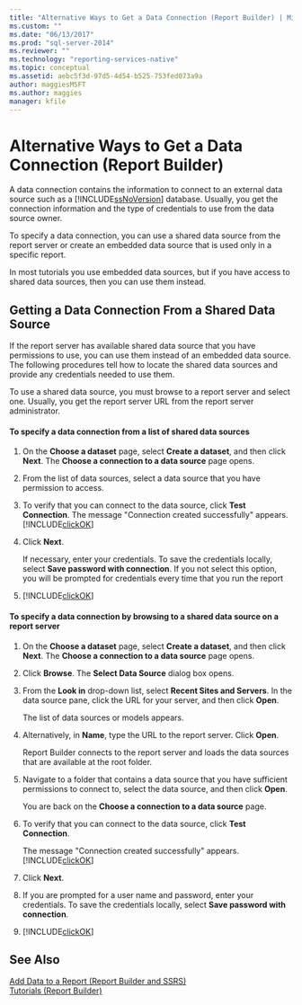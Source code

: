 ```yaml
---
title: "Alternative Ways to Get a Data Connection (Report Builder) | Microsoft Docs"
ms.custom: ""
ms.date: "06/13/2017"
ms.prod: "sql-server-2014"
ms.reviewer: ""
ms.technology: "reporting-services-native"
ms.topic: conceptual
ms.assetid: aebc5f3d-97d5-4d54-b525-753fed073a9a
author: maggiesMSFT
ms.author: maggies
manager: kfile
---
```

# Alternative Ways to Get a Data Connection (Report Builder)
  A data connection contains the information to connect to an external data source such as a [!INCLUDE[ssNoVersion](../includes/ssnoversion-md.md)] database. Usually, you get the connection information and the type of credentials to use from the data source owner.  
  
 To specify a data connection, you can use a shared data source from the report server or create an embedded data source that is used only in a specific report.  
  
 In most tutorials you use embedded data sources, but if you have access to shared data sources, then you can use them instead.  
  
## Getting a Data Connection From a Shared Data Source  
 If the report server has available shared data source that you have permissions to use, you can use them instead of an embedded data source. The following procedures tell how to locate the shared data sources and provide any credentials needed to use them.  
  
 To use a shared data source, you must browse to a report server and select one. Usually, you get the report server URL from the report server administrator.  
  
#### To specify a data connection from a list of shared data sources  
  
1.  On the **Choose a dataset** page, select **Create a dataset**, and then click **Next**. The **Choose a connection to a data source** page opens.  
  
2.  From the list of data sources, select a data source that you have permission to access.  
  
3.  To verify that you can connect to the data source, click **Test Connection**. The message "Connection created successfully" appears. [!INCLUDE[clickOK](../includes/clickok-md.md)]  
  
4.  Click **Next**.  
  
     If necessary, enter your credentials. To save the credentials locally, select **Save password with connection**. If you not select this option, you will be prompted for credentials every time that you run the report  
  
5.  [!INCLUDE[clickOK](../includes/clickok-md.md)]  
  
#### To specify a data connection by browsing to a shared data source on a report server  
  
1.  On the **Choose a dataset** page, select **Create a dataset**, and then click **Next**. The **Choose a connection to a data source** page opens.  
  
2.  Click **Browse**. The **Select Data Source** dialog box opens.  
  
3.  From the **Look in** drop-down list, select **Recent Sites and Servers**. In the data source pane, click the URL for your server, and then click **Open**.  
  
     The list of data sources or models appears.  
  
4.  Alternatively, in **Name**, type the URL to the report server. Click **Open**.  
  
     Report Builder connects to the report server and loads the data sources that are available at the root folder.  
  
5.  Navigate to a folder that contains a data source that you have sufficient permissions to connect to, select the data source, and then click **Open**.  
  
     You are back on the **Choose a connection to a data source** page.  
  
6.  To verify that you can connect to the data source, click **Test Connection**.  
  
     The message "Connection created successfully" appears. [!INCLUDE[clickOK](../includes/clickok-md.md)]  
  
7.  Click **Next**.  
  
8.  If you are prompted for a user name and password, enter your credentials. To save the credentials locally, select **Save password with connection**.  
  
9. [!INCLUDE[clickOK](../includes/clickok-md.md)]  
  
## See Also  
 [Add Data to a Report &#40;Report Builder and SSRS&#41;](report-data/report-datasets-ssrs.md)   
 [Tutorials &#40;Report Builder&#41;](report-builder-tutorials.md)  
  
  
